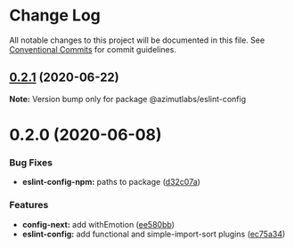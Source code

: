 # Change Log

All notable changes to this project will be documented in this file.
See [Conventional Commits](https://conventionalcommits.org) for commit guidelines.

## [0.2.1](https://github.com/azimutlabs/config/compare/@azimutlabs/eslint-config@0.2.0...@azimutlabs/eslint-config@0.2.1) (2020-06-22)

**Note:** Version bump only for package @azimutlabs/eslint-config





# 0.2.0 (2020-06-08)


### Bug Fixes

* **eslint-config-npm:** paths to package ([d32c07a](https://github.com/azimutlabs/config/commit/d32c07ad593f16c22f5219dd0b62066446638773))


### Features

* **config-next:** add withEmotion ([ee580bb](https://github.com/azimutlabs/config/commit/ee580bb1001b98b4ad40ae8ca2227a862d4122e6))
* **eslint-config:** add functional and simple-import-sort plugins ([ec75a34](https://github.com/azimutlabs/config/commit/ec75a34243e723ca7390533e7526a186059db7d1))
